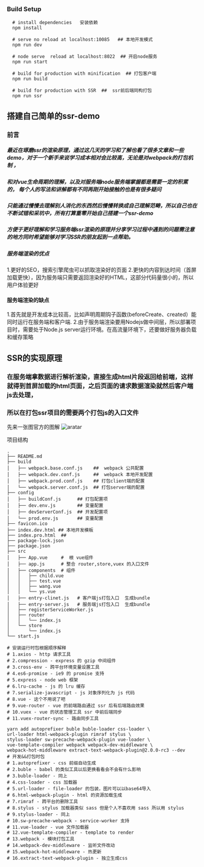 ### Build Setup

```
  # install dependencies   安装依赖
  npm install

  # serve no reload at localhost:10085   ## 本地开发模式
  npm run dev

  # node serve  reload at localhost:8022  ## 开启node服务
  npm run start

  # build for production with minification  ## 打包客户端
  npm run build  

  # build for production with SSR  ##  ssr前后端同构打包
  npm run ssr

```

## 搭建自己简单的ssr-demo



### 前言
  ##### 最近在琢磨ssr的渲染原理，通过这几天的学习和了解也看了很多文章和一些demo，对于一个新手来说学习成本相对会比较高，无论是对webpack的打包机制 ，
  ##### 和对vue生命周期的理解，以及对服务端node服务端掌握都是需要一定的积累的， 每个人的写法和讲解都有不同再刚开始接触的也是有很多疑问 
  ##### 只能通过慢慢去理解别人消化的东西然后慢慢转换成自己理解范畴，所以自己也在不断试错和采坑中，所有打算重零开始自己搭建一个ssr-demo
  ##### 方便于更好理解和学习服务端ssr渲染的原理并分享学习过程中遇到的问题需注意的地方同时希望能够对学习SSR的朋友起到一点帮助。
 

##### 服务端渲染的优点
  1.更好的SEO，搜索引擎爬虫可以抓取渲染好的页面
  2.更快的内容到达时间（首屏加载更快），因为服务端只需要返回渲染好的HTML，这部分代码量很小的，所以用户体验更好

#### 服务端渲染的缺点
  1.首先就是开发成本比较高，比如声明周期钩子函数(beforeCreate、created）能同时运行在服务端和客户端.
  2.由于服务端渲染要用Nodejs做中间层，所以部署项目时，需要处于Node.js server运行环境。在高流量环境下，还要做好服务器负载和缓存策略


## SSR的实现原理
### 在服务端拿数据进行解析渲染，直接生成html片段返回给前端，这样就得到首屏加载的html页面，之后页面的请求数据渲染就然后客户端js去处理，
### 所以在打包ssr项目的需要两个打包js的入口文件
先来一张图官方的图解
![aratar](https://images2018.cnblogs.com/blog/701424/201805/701424-20180505045737014-897206613.png)

项目结构

```
.
├── README.md
├── build
│   ├── webpack.base.conf.js    ##  webpack 公共配置
│   ├── webpack.dev.conf.js     ##  webpack 本地开发配置
│   ├── webpack.prod.conf.js    ## 打包client端的配置
│   └── webpack.server.conf.js  ## 打包server端的配置
├── config
│   ├── buildConf.js      ## 打包配置项
│   ├── dev.env.js        ## 变量配置
│   ├── devServerConf.js  ## 开发配置项
│   └── prod.env.js       ## 变量配置    
├── favicon.ico
├── index.dev.html ## 本地开发模板
├── index.pro.html  ## 
├── package-lock.json
├── package.json
├── src
│   ├── App.vue     #  根 vue组件
│   ├── app.js      # 整合 router,store,vuex 的入口文件
│   ├── components  # 组件
│   │   ├── child.vue
│   │   ├── test.vue
│   │   ├── wang.vue
│   │   └── ys.vue
│   ├── entry-clinet.js   # 客户端js打包入口  生成bundle  
│   ├── entry-server.js   # 服务端js打包入口  生成bundle
│   ├── registerServiceWorker.js
│   ├── router
│   │   └── index.js
│   └── store
│       └── index.js
└── start.js
```






```
# 安装运行时包根据顺序解释
# 1.axios - http 请求工具
# 2.compression - express 的 gzip 中间组件
# 3.cross-env - 跨平台环境变量设置工具
# 4.es6-promise - ie9 的 promise 支持
# 5.express - node web 框架
# 6.lru-cache - js 的 lru 缓存
# 7.serialize-javascript - js 对象序列化为 js 代码
# 8.vue - 这个不用说了吧
# 9.vue-router - vue 的前端路由通过 ssr 后有后端路由效果
# 10.vuex - vue 的状态管理工具 ssr 中前后端同步
# 11.vuex-router-sync - 路由同步工具

yarn add autoprefixer buble buble-loader css-loader \
url-loader html-webpack-plugin rimraf stylus \
stylus-loader sw-precache-webpack-plugin vue-loader \
vue-template-compiler webpack webpack-dev-middleware \
webpack-hot-middleware extract-text-webpack-plugin@2.0.0-rc3 --dev
# 开发&&打包时包
# 1.autoprefixer - css 前缀自动生成
# 2.buble - babel 的类似工具以后更换看看会不会有什么影响
# 3.buble-loader - 同上
# 4.css-loader - css 加载器
# 5.url-loader - file-loader 的包装，图片可以以base64导入
# 6.html-webpack-plugin - html 的资源加载生成
# 7.rimraf - 跨平台的删除工具
# 8.stylus - stylus 加载器类似 sass 但是个人不喜欢用 sass 所以用 stylus
# 9.stylus-loader - 同上
# 10.sw-precache-webpack - service-worker 支持
# 11.vue-loader - vue 文件加载器
# 12.vue-template-compiler - template to render
# 13.webpack - 模块打包工具
# 14.webpack-dev-middleware - 监听文件改动
# 15.webpack-hot-middleware - 热更新
# 16.extract-text-webpack-plugin - 独立生成css
```